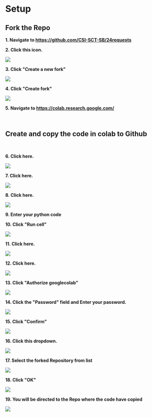 # Setup

## **Fork the Repo**

**1. Navigate to https://github.com/CSI-SCT-SB/24requests**

**2. Click this icon.**

![](https://image.scribehow-prod.com/kSHemevTw5oaAF21tb6h8Qjfmv2nENc30XwmMY23PD4/zoom:1.2004287245444802/enlarge:true/crop:933:525:nowe:986:0/wm:0.8:nowe:786:116:0.08928571428571429/aHR0cHM6Ly9jb2xvbnktcmVjb3JkZXIuczMuYW1hem9uYXdzLmNvbS9maWxlcy8yMDIyLTExLTI3L2U4MWFhZGEyLTczZTYtNDFjZS04NmY1LTk5NTFmMTY4OTg4ZC9hc2NyZWVuc2hvdC5qcGVn)

**3. Click "Create a new fork"**

![](https://image.scribehow-prod.com/m5MfnOe3NFQxufHNdeibVsLcRbBR4Q31kkQbawCV67w/zoom:1.2004287245444802/enlarge:true/crop:933:525:nowe:986:0/wm:0.8:nowe:565:283:0.08928571428571429/aHR0cHM6Ly9jb2xvbnktcmVjb3JkZXIuczMuYW1hem9uYXdzLmNvbS9maWxlcy8yMDIyLTExLTI3LzAzZTE3MjQ3LTk2YzEtNDdkMy1hYTRlLWQyOGZiNDM4NzI3OC9hc2NyZWVuc2hvdC5qcGVn)

**4. Click "Create fork"**

![](https://image.scribehow-prod.com/5Wwj44QFc2EfX-Xub-rwDDhR4EufU8zBO0I0Di-KZTY/zoom:1.2004287245444802/enlarge:true/crop:933:525:nowe:130:407/wm:0.8:nowe:535:513:0.08928571428571429/aHR0cHM6Ly9jb2xvbnktcmVjb3JkZXIuczMuYW1hem9uYXdzLmNvbS9maWxlcy8yMDIyLTExLTI3LzExZmM1MWNlLWRhNDItNDRhYy1iNWFhLTQ1YWNiNmJlNjY0Yi9hc2NyZWVuc2hvdC5qcGVn)

**5. Navigate to https://colab.research.google.com/**

<br>

## **Create and copy the code in colab to Github**

<br>

**6. Click here.**

![](https://image.scribehow-prod.com/FeS-esfZYMQLBovx7iwhh8d6GeDbda8KOceEYibX3Uc/zoom:1.2004287245444802/enlarge:true/crop:933:525:nowe:0:0/wm:0.8:nowe:98:40:0.08928571428571429/aHR0cHM6Ly9jb2xvbnktcmVjb3JkZXIuczMuYW1hem9uYXdzLmNvbS9maWxlcy8yMDIyLTExLTI3L2Q3MmQ4NjNiLWMwYTItNDY1MC1hODljLTBjMjI0ZjMzZDFiOS9hc2NyZWVuc2hvdC5qcGVn)

**7. Click here.**

![](https://image.scribehow-prod.com/6_OkW1CREq8377kKn2bHulY3NltgUE9IzpvxW1q2xmk/zoom:1.2004287245444802/enlarge:true/crop:933:525:nowe:0:0/wm:0.8:nowe:136:88:0.08928571428571429/aHR0cHM6Ly9jb2xvbnktcmVjb3JkZXIuczMuYW1hem9uYXdzLmNvbS9maWxlcy8yMDIyLTExLTI3L2NiMTgxM2E4LWEzZjAtNDE0YS05ODhkLTM0ODgwZjFmN2YxYS9hc2NyZWVuc2hvdC5qcGVn)

**8. Click here.**

![](https://image.scribehow-prod.com/ha_t3x_cFevxv61p923UQ3uUyDZuoADL4OTvabpRc6s/zoom:1.2004287245444802/enlarge:true/crop:933:525:nowe:0:0/wm:0.8:nowe:178:192:0.08928571428571429/aHR0cHM6Ly9jb2xvbnktcmVjb3JkZXIuczMuYW1hem9uYXdzLmNvbS9maWxlcy8yMDIyLTExLTI3L2U1ZDEwZjYwLTNmMTctNGVjMy04MjhhLWI2YzUzYzNiNmEwOS9hc2NyZWVuc2hvdC5qcGVn)

**9. Enter your python code**

**10. Click "Run cell"**

![](https://image.scribehow-prod.com/c41PQis0hEXkU8uHa6hZtuPEPbJGWceBuq-BaE9bpww/zoom:1.2004287245444802/enlarge:true/crop:933:525:nowe:0:0/wm:0.8:nowe:98:186:0.08928571428571429/aHR0cHM6Ly9jb2xvbnktcmVjb3JkZXIuczMuYW1hem9uYXdzLmNvbS9maWxlcy8yMDIyLTExLTI3Lzg1OGQ3ZmNmLWFiZjItNDdlNi04MDUwLWJlODA4NTYyZGFlMi9hc2NyZWVuc2hvdC5qcGVn)

**11. Click here.**

![](https://image.scribehow-prod.com/FRHeT7saE7AgbeAHyuVsaGCVt0zDXLk1aS-fOMRzI8Y/zoom:1.2004287245444802/enlarge:true/crop:933:525:nowe:0:0/wm:0.8:nowe:102:48:0.08928571428571429/aHR0cHM6Ly9jb2xvbnktcmVjb3JkZXIuczMuYW1hem9uYXdzLmNvbS9maWxlcy8yMDIyLTExLTI3LzAxZDI2NjNkLWQzNjItNDJiNS1iNjNjLTA2OGIwMTNhMjIzNi9hc2NyZWVuc2hvdC5qcGVn)

**12. Click here.**

![](https://image.scribehow-prod.com/jt6OdvJugH33Q-CdSFHRWAgJQkHeR8NhW6H36f_zvww/zoom:1.2004287245444802/enlarge:true/crop:933:525:nowe:0:218/wm:0.8:nowe:223:290:0.08928571428571429/aHR0cHM6Ly9jb2xvbnktcmVjb3JkZXIuczMuYW1hem9uYXdzLmNvbS9maWxlcy8yMDIyLTExLTI3LzMyNjIwYmYzLWFiMzItNDE0Yy04NjFkLWQ4NTYxZDE1NDYyMC9hc2NyZWVuc2hvdC5qcGVn)

**13. Click "Authorize googlecolab"**

![](https://image.scribehow-prod.com/5wus1MARMhccD8Dw5DrAH1PqWVcfidcSLpv5nUxxPzM/zoom:1.2004287245444802/enlarge:true/crop:933:525:nowe:134:244/wm:0.8:nowe:590:531:0.08928571428571429/aHR0cHM6Ly9jb2xvbnktcmVjb3JkZXIuczMuYW1hem9uYXdzLmNvbS9maWxlcy8yMDIyLTExLTI3L2ZkYmNlMDY4LWJmN2YtNDM1Ni04MjQ0LWZhZGM5NmZjN2UyMC91c2VyX2Nyb3BwZWRfc2NyZWVuc2hvdC5qcGVn)

**14. Click the "Password" field and Enter your password.**

![](https://image.scribehow-prod.com/x5c-kK_ouLuu-yBgZG1TTJf5Tha2v4MZmNlU_MWnDII/zoom:1.2004287245444802/enlarge:true/crop:933:525:nowe:88:28/wm:0.8:nowe:535:290:0.08928571428571429/aHR0cHM6Ly9jb2xvbnktcmVjb3JkZXIuczMuYW1hem9uYXdzLmNvbS9maWxlcy8yMDIyLTExLTI3Lzc3OTc4ZTdlLTk2YmYtNGM5Yy1hMGFlLWJmODQyYTY4ODU2My9hc2NyZWVuc2hvdC5qcGVn)

**15. Click "Confirm"**

![](https://image.scribehow-prod.com/p23v8hOyvWQKBpUTJy_TXBcny_3Kfw02FHuKGeBkAik/zoom:1.2004287245444802/enlarge:true/crop:933:525:nowe:48:88/wm:0.8:nowe:535:290:0.08928571428571429/aHR0cHM6Ly9jb2xvbnktcmVjb3JkZXIuczMuYW1hem9uYXdzLmNvbS9maWxlcy8yMDIyLTExLTI3LzRmYTYyNTA4LTZhZjItNGM0My1hOTZhLTA0OGE2MmExZDU4Zi9hc2NyZWVuc2hvdC5qcGVn)

**16. Click this dropdown.**

![](https://image.scribehow-prod.com/8JlfkVKwQkDy_ve9u10a7JwZVnWIZP7begF7o5J5x-w/zoom:1.2004287245444802/enlarge:true/crop:933:525:nowe:98:117/wm:0.8:nowe:535:290:0.08928571428571429/aHR0cHM6Ly9jb2xvbnktcmVjb3JkZXIuczMuYW1hem9uYXdzLmNvbS9maWxlcy8yMDIyLTExLTI3LzQ4MTIxNzY0LThiMmQtNDhiZC1iOTcxLWVmMjU4YTRjZTc3Mi91c2VyX2Nyb3BwZWRfc2NyZWVuc2hvdC5qcGVn)

**17. Select the forked Repository from list**

![](https://image.scribehow-prod.com/fagX50ZuC23ZXXY7asPkl8L_YfxAwvmhg43iVXOrTFA/zoom:1.2004287245444802/enlarge:true/crop:933:525:nowe:0:19/wm:0.8:nowe:421:290:0.08928571428571429/aHR0cHM6Ly9jb2xvbnktcmVjb3JkZXIuczMuYW1hem9uYXdzLmNvbS9maWxlcy8yMDIyLTExLTI3L2MzZjNmOGI2LTU1NzItNDc4ZC05ODU3LWNmN2I4ODEzZTI5NC91c2VyX2Nyb3BwZWRfc2NyZWVuc2hvdC5qcGVn)

**18. Click "OK"**

![](https://image.scribehow-prod.com/PaksABoRmVUwjTC8TPKxKnxM-D322UMNr0cOuJxFXgM/zoom:1.2004287245444802/enlarge:true/crop:933:525:nowe:971:389/wm:0.8:nowe:535:290:0.08928571428571429/aHR0cHM6Ly9jb2xvbnktcmVjb3JkZXIuczMuYW1hem9uYXdzLmNvbS9maWxlcy8yMDIyLTExLTI3Lzk5MWUzNWFhLTk0ODItNDMxZC05NjJmLTcxMzAxYzIwNzFlNC9hc2NyZWVuc2hvdC5qcGVn)

**19. You will be directed to the Repo where the code have copied**

![](https://image.scribehow-prod.com/0xT0i5EvjYMs6J1tr0BurvsZ9VWAgmAkINK4zGuJMBE/zoom:1.5013404825737264/enlarge:true/crop:746:420:nowe:525:249/wm:0:nowe:535:289:0.08928571428571429/aHR0cHM6Ly9jb2xvbnktcmVjb3JkZXIuczMuYW1hem9uYXdzLmNvbS9maWxlcy8yMDIyLTExLTI3L2JiNWRmMzBjLWJkNjgtNDdjZS04ZTlhLTFkZGE0MzNiYmRjMi91c2VyX2Nyb3BwZWRfc2NyZWVuc2hvdC5qcGVn)
